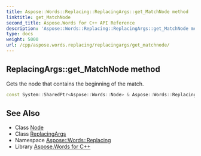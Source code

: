 ```yaml
---
title: Aspose::Words::Replacing::ReplacingArgs::get_MatchNode method
linktitle: get_MatchNode
second_title: Aspose.Words for C++ API Reference
description: 'Aspose::Words::Replacing::ReplacingArgs::get_MatchNode method. Gets the node that contains the beginning of the match in C++.'
type: docs
weight: 5000
url: /cpp/aspose.words.replacing/replacingargs/get_matchnode/
---
```

## ReplacingArgs::get_MatchNode method


Gets the node that contains the beginning of the match.

```cpp
const System::SharedPtr<Aspose::Words::Node> & Aspose::Words::Replacing::ReplacingArgs::get_MatchNode() const
```

## See Also

* Class [Node](../../../aspose.words/node/)
* Class [ReplacingArgs](../)
* Namespace [Aspose::Words::Replacing](../../)
* Library [Aspose.Words for C++](../../../)
